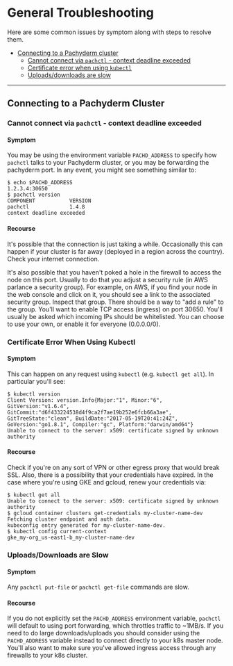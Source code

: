 # General Troubleshooting

Here are some common issues by symptom along with steps to resolve them. 

- [Connecting to a Pachyderm cluster](#connecting-to-a-pachyderm-cluster)
  - [Cannot connect via `pachctl` - context deadline exceeded](#cannot-connect-via-pachctl-context-deadline-exceeded)
  - [Certificate error when using `kubectl`](#certificate-error-when-using-kubectl)
  - [Uploads/downloads are slow](#uploads-downloads-are-slow)


---

## Connecting to a Pachyderm Cluster

### Cannot connect via `pachctl` - context deadline exceeded

#### Symptom

You may be using the environment variable `PACHD_ADDRESS` to specify how `pachctl` talks to your Pachyderm cluster, or you may be forwarding the pachyderm port.  In any event, you might see something similar to:

```
$ echo $PACHD_ADDRESS
1.2.3.4:30650
$ pachctl version
COMPONENT           VERSION                                          
pachctl             1.4.8   
context deadline exceeded
```

#### Recourse

It's possible that the connection is just taking a while. Occasionally this can happen if your cluster is far away (deployed in a region across the country). Check your internet connection.

It's also possible that you haven't poked a hole in the firewall to access the node on this port. Usually to do that you adjust a security rule (in AWS parlance a security group). For example, on AWS, if you find your node in the web console and click on it, you should see a link to the associated security group. Inspect that group. There should be a way to "add a rule" to the group. You'll want to enable TCP access (ingress) on port 30650. You'll usually be asked which incoming IPs should be whitelisted. You can choose to use your own, or enable it for everyone (0.0.0.0/0).


### Certificate Error When Using Kubectl

#### Symptom

This can happen on any request using `kubectl` (e.g. `kubectl get all`). In particular you'll see:

```
$ kubectl version
Client Version: version.Info{Major:"1", Minor:"6", GitVersion:"v1.6.4", GitCommit:"d6f433224538d4f9ca2f7ae19b252e6fcb66a3ae", GitTreeState:"clean", BuildDate:"2017-05-19T20:41:24Z", GoVersion:"go1.8.1", Compiler:"gc", Platform:"darwin/amd64"}
Unable to connect to the server: x509: certificate signed by unknown authority
```

#### Recourse

Check if you're on any sort of VPN or other egress proxy that would break SSL.  Also, there is a possibility that your credentials have expired. In the case where you're using GKE and gcloud, renew your credentials via:

```
$ kubectl get all
Unable to connect to the server: x509: certificate signed by unknown authority
$ gcloud container clusters get-credentials my-cluster-name-dev
Fetching cluster endpoint and auth data.
kubeconfig entry generated for my-cluster-name-dev.
$ kubectl config current-context
gke_my-org_us-east1-b_my-cluster-name-dev
```

### Uploads/Downloads are Slow

#### Symptom

Any `pachctl put-file` or `pachctl get-file` commands are slow.

#### Recourse

If you do not explicitly set the `PACHD_ADDRESS` environment variable, `pachctl` will default to using port forwarding, which throttles traffic to ~1MB/s. If you need to do large downloads/uploads you should consider using the `PACHD_ADDRESS` variable instead to connect directly to your k8s master node. You'll also want to make sure you've allowed ingress access through any firewalls to your k8s cluster.

